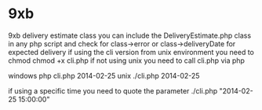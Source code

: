 9xb
===

9xb delivery estimate class
you can include the DeliveryEstimate.php class in any php script and check for class->error or class->deliveryDate for expected delivery
if using the cli version from unix environment you need to chmod
chmod +x cli.php
if not using unix you need to call cli.php via php

windows
php cli.php 2014-02-25
unix
./cli.php 2014-02-25

if using a specific time you need to quote the parameter
./cli.php "2014-02-25 15:00:00"
